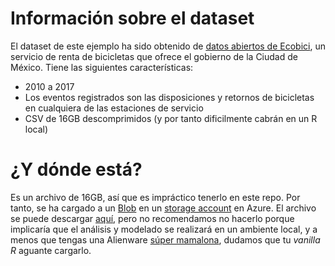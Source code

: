 # Información sobre el dataset
El dataset de este ejemplo ha sido obtenido de [datos abiertos de Ecobici](https://www.ecobici.cdmx.gob.mx/es/informacion-del-servicio/open-data), un servicio de renta de bicicletas que ofrece el gobierno de la Ciudad de México. Tiene las siguientes características:

- 2010 a 2017
- Los eventos registrados son las disposiciones y retornos de bicicletas en cualquiera de las estaciones de servicio
- CSV de 16GB descomprimidos (y por tanto dificilmente cabrán en un R local)

# ¿Y dónde está?
Es un archivo de 16GB, así que es impráctico tenerlo en este repo. Por tanto, se ha cargado a un [Blob](https://azure.microsoft.com/en-us/services/storage/blobs/) en un [storage account](https://docs.microsoft.com/en-us/azure/storage/common/storage-quickstart-create-account?tabs=portal) en Azure. El archivo se puede descargar [aquí](https://msmldiag167.blob.core.windows.net/ecobici-data/ecobici_2010_2017.csv), pero no recomendamos no hacerlo porque implicaría que el análisis y modelado se realizará en un ambiente local, y a menos que tengas una Alienware [súper mamalona](http://www.dell.com/en-us/shop/dell-laptops/alienware-17-r5/spd/alienware-17-r5), dudamos que tu _vanilla R_ aguante cargarlo.


